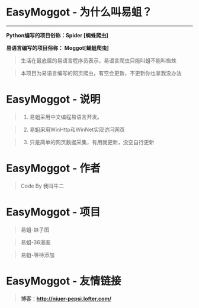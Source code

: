 # EasyMoggot - 为什么叫易蛆？
------------

**Python编写的项目俗称：Spider [蜘蛛爬虫]**

**易语言编写的项目俗称： Moggot[蝇蛆爬虫]**

> 生活在最底层的易语言程序员表示，易语言爬虫只能叫蛆不能叫蜘蛛

> 本项目为易语言编写的网页爬虫，有空会更新，不更新你也拿我没办法


# EasyMoggot - 说明
>1. 易蛆采用中文编程易语言开发。

>2. 易蛆采用WinHttp和WinNet实现访问网页

>3. 只是简单的网页数据采集，有用就更新，没空自行更新

# EasyMoggot - 作者
> Code By 我叫牛二



# EasyMoggot - 项目

> 易蛆-妹子图

> 易蛆-36漫画

> 易蛆-等待添加




# EasyMoggot - 友情链接

> **博客：http://niuer-pepsi.lofter.com/**
